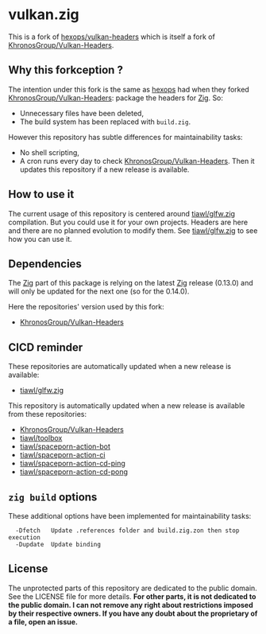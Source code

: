 # vulkan.zig

This is a fork of [hexops/vulkan-headers][1] which is itself a fork of [KhronosGroup/Vulkan-Headers][2].

## Why this forkception ?

The intention under this fork is the same as [hexops][10] had when they forked [KhronosGroup/Vulkan-Headers][2]: package the headers for [Zig][3]. So:
* Unnecessary files have been deleted,
* The build system has been replaced with `build.zig`.

However this repository has subtle differences for maintainability tasks:
* No shell scripting,
* A cron runs every day to check [KhronosGroup/Vulkan-Headers][2]. Then it updates this repository if a new release is available.

## How to use it

The current usage of this repository is centered around [tiawl/glfw.zig][3] compilation. But you could use it for your own projects. Headers are here and there are no planned evolution to modify them. See [tiawl/glfw.zig][3] to see how you can use it.

## Dependencies

The [Zig][3] part of this package is relying on the latest [Zig][3] release (0.13.0) and will only be updated for the next one (so for the 0.14.0).

Here the repositories' version used by this fork:
* [KhronosGroup/Vulkan-Headers](https://github.com/tiawl/vulkan.zig/blob/trunk/.references/vulkan)

## CICD reminder

These repositories are automatically updated when a new release is available:
* [tiawl/glfw.zig][4]

This repository is automatically updated when a new release is available from these repositories:
* [KhronosGroup/Vulkan-Headers][2]
* [tiawl/toolbox][5]
* [tiawl/spaceporn-action-bot][6]
* [tiawl/spaceporn-action-ci][7]
* [tiawl/spaceporn-action-cd-ping][8]
* [tiawl/spaceporn-action-cd-pong][9]

## `zig build` options

These additional options have been implemented for maintainability tasks:
```
  -Dfetch   Update .references folder and build.zig.zon then stop execution
  -Dupdate  Update binding
```

## License

The unprotected parts of this repository are dedicated to the public domain. See the LICENSE file for more details.
**For other parts, it is not dedicated to the public domain. I can not remove any right about restrictions imposed by their respective owners. If you have any doubt about the proprietary of a file, open an issue.**

[1]:https://github.com/hexops/vulkan-headers
[2]:https://github.com/KhronosGroup/Vulkan-Headers
[3]:https://github.com/ziglang/zig
[4]:https://github.com/tiawl/glfw.zig
[5]:https://github.com/tiawl/toolbox
[6]:https://github.com/tiawl/spaceporn-action-bot
[7]:https://github.com/tiawl/spaceporn-action-ci
[8]:https://github.com/tiawl/spaceporn-action-cd-ping
[9]:https://github.com/tiawl/spaceporn-action-cd-pong
[10]:https://github.com/hexops
